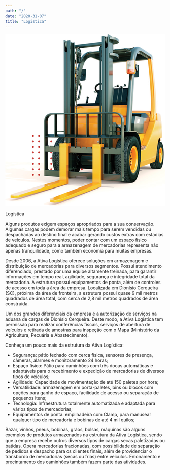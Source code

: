 ```yaml
---
path: "/"
date: "2020-31-07"
title: "Logística"
---
```


![](images/logistica-img-1.png)

Logística

Alguns produtos exigem espaços apropriados para a sua conservação. Algumas cargas podem demorar mais tempo para serem vendidas ou despachadas ao destino final e acabar gerando custos extras com estadias de veículos. Nestes momentos, poder contar com um espaço físico adequado e seguro para a armazenagem de mercadorias representa não apenas tranquilidade, como também economia para muitas empresas.

Desde 2006, a Ativa Logística oferece soluções em armazenagem e distribuição de mercadorias para diversos segmentos. Possui atendimento diferenciado, prestado por uma equipe altamente treinada, para garantir informações em tempo real, agilidade, segurança e integridade total da mercadoria. A estrutura possui equipamentos de ponta, além de controles de acesso em toda a área da empresa. Localizada em Dionísio Cerqueira (SC), próxima da área de fronteira, a estrutura possui quase 9 mil metros quadrados de área total, com cerca de 2,8 mil metros quadrados de área construída.

Um dos grandes diferenciais da empresa é a autorização de serviços na aduana de cargas de Dionísio Cerqueira. Deste modo, a Ativa Logística tem permissão para realizar conferências fiscais, serviços de abertura de veículos e retirada de amostras para inspeção com o Mapa (Ministério da Agricultura, Pecuária e Abastecimento). 

Conheça um pouco mais da estrutura da Ativa Logística:

-	Segurança: pátio fechado com cerca física, sensores de presença, câmeras, alarmes e monitoramento 24 horas;
-	Espaço físico: Pátio para caminhões com três docas automáticas e adaptáveis para o recebimento e expedição de mercadorias de diversos tipos de veículos;
-	Agilidade: Capacidade de movimentação de até 150 paletes por hora;
-	Versatilidade: armazenagem em porta-paletes, bins ou blocos com opções para ganho de espaço, facilidade de acesso ou separação de pequenos itens;
-	Tecnologia: Infraestrutura totalmente automatizada e adaptada para vários tipos de mercadorias;
-	Equipamentos de ponta: empilhadeira com Clamp, para manusear qualquer tipo de mercadoria e bobinas de até 4 mil quilos;

Bazar, vinhos, pneus, bobinas, grãos, bolsas, máquinas são alguns exemplos de produtos armazenados na estrutura da Ativa Logística, sendo que a empresa recebe outros diversos tipos de cargas secas paletizadas ou batidas. Opera mercadorias fracionadas, com possibilidade de separação de pedidos e despacho para os clientes finais, além de providenciar o transbordo de mercadorias (secas ou frias) entre veículos.  Enlonamento e precintamento dos caminhões também fazem parte das atividades.